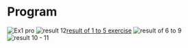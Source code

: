 # Program
![Ex1 pro](https://user-images.githubusercontent.com/35588464/155991062-1a9a312c-2aba-4907-b798-142f6c870089.png)
![result 12](https://user-images.githubusercontent.com/35588464/155991328-2fcace83-ce4d-4f25-9725-3a9f522e52fb.png)[result of 1 to 5 exercise](https://user-images.githubusercontent.com/35588464/155991299-684b5ff8-14c8-443e-89d2-73991a7b7495.png)
![result of 6 to 9](https://user-images.githubusercontent.com/35588464/155991322-d37ed71d-08e3-4c0d-af45-2bbe26029720.png)
![result 10 - 11](https://user-images.githubusercontent.com/35588464/155991326-a9821495-4508-4998-a384-6abe5348c494.png)
